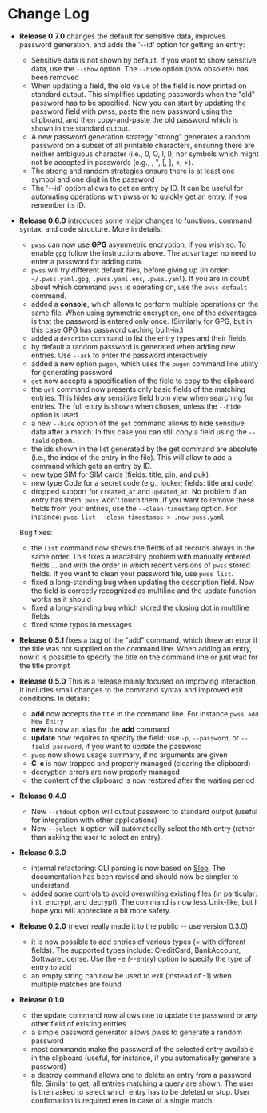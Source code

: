 # Change Log

-   **Release 0.7.0** changes the default for sensitive
    data, improves password generation, and adds the '--id' option for getting
    an entry:
    - Sensitive data is not shown by default.  If you want to show sensitive
      data, use the `--show` option.  The `--hide` option (now obsolete) has
      been removed
    - When updating a field, the old value of the field is now printed on 
      standard output.  This simplifies updating passwords when the "old" password
      has to be specified.  Now you can start by updating the password field with pwss, 
      paste the new password using the clipboard, and then copy-and-paste the old
      password which is shown in the standard output.
    - A new password generation strategy "strong" generates a random password on a subset
      of all printable characters, ensuring there are neither ambiguous
      character (i.e., 0, O, l, I), nor symbols which might not be
      accepted in passwords (e.g., \, ", [, ], <, >).
    - The strong and random strategies ensure there is at least one
      symbol and one digit in the password
    - The '--id' option allows to get an entry by ID.  It can be useful for automating
      operations with pwss or to quickly get an entry, if you remember its ID.

-   **Release 0.6.0** introduces some major changes to functions, command syntax,
    and code structure.
    More in details:
    -   `pwss` can now use **GPG** asymmetric encryption, if you wish so.
        To enable `gpg` follow the instructions above.  The advantage: no
        need to enter a password for adding data.
    -   `pwss` will try different default files, before giving up (in order: 
        `~/.pwss.yaml.gpg`, `.pwss.yaml.enc`, `.pwss.yaml`).  If
        you are in doubt about which command `pwss` is operating on,
        use the `pwss default` command.
    -   added a **console**, which allows to perform multiple operations on the
        same file.  When using symmetric encryption, one of the advantages is
        that the password is entered only once.  (Similarly for GPG, but in
        this case GPG has password caching built-in.)
    -   added a `describe` command to list the entry types and their fields
    -   by default a random password is generated when adding
        new entries. Use `--ask` to enter the password interactively
    -   added a new option `pwgen`, which uses the
        `pwgen` command line utility for generating password
    -   `get` now accepts a specification of the field to copy to the
        clipboard
    -   the `get` command now presents only basic fields of the matching
        entries.  This hides any sensitive field from view when searching for
        entries.  The full entry is shown when chosen, unless the `--hide` option
        is used.
    -   a new `--hide` option of the `get` command allows to hide
        sensitive data after a match.  In this case you can still
        copy a field using the `--field` option.
    -   the ids shown in the list generated by the get command are
        absolute (i.e., the index of the entry in the file). This will
        allow to add a command which gets an entry by ID.
    -   new type SIM for SIM cards (fields: title, pin, and puk)
    -   new type Code for a secret code (e.g., locker; fields: title and code)
    -   dropped support for `created_at` and `updated_at`.  No problem if
        an entry has them: `pwss` won't touch them.  If you want to remove
        these fields from your entries, use the `--clean-timestamp` option.
        For instance: `pwss list --clean-timestamps > .new-pwss.yaml`
 
    Bug fixes:
    -   the `list` command now shows the fields of all records always
        in the same order.  This fixes a readability problem with
        manually entered fields ... and with the order in which recent
        versions of `pwss` stored fields.  If you want to clean your
        password file, use `pwss list`.
    -   fixed a long-standing bug when updating the description field.
        Now the field is correctly recognized as multiline and the
        update function works as it should
    -   fixed a long-standing bug which stored the closing dot in
        multiline fields
    -   fixed some typos in messages
 
-   **Release 0.5.1** fixes a bug of the "add" command, which threw an
    error if the title was not supplied on the command line. When adding
    an entry, now it is possible to specify the title on the command
    line or just wait for the title prompt
    
-   **Release 0.5.0** This is a release mainly focused on
    improving interaction. It includes small changes to the command
    syntax and improved exit conditions. In details:
    -   **add** now accepts the title in the command line. For instance
        `pwss add New Entry`
    -   **new** is now an alias for the **add** command
    -   **update** now requires to specify the field: use `-p`,
        `--password`, or `--field password`, if you want to update the
        password
    -   `pwss` now shows usage summary, if no arguments are given
    -   **C-c** is now trapped and properly managed (clearing
        the clipboard)
    -   decryption errors are now properly managed
    -   the content of the clipboard is now restored after the waiting
        period

-   **Release 0.4.0**
    -   New `--stdout` option will output password to standard output
        (useful for integration with other applications)
    -   New `--select N` option will automatically select the `N`th
        entry (rather than asking the user to select an entry).

-   **Release 0.3.0**
    -   internal refactoring: CLI parsing is now based on
        [Slop](https://github.com/leejarvis/slop). The documentation has
        been revised and should now be simpler to understand.
    -   added some controls to avoid overwriting existing files (in
        particular: init, encrypt, and decrypt). The command is now less
        Unix-like, but I hope you will appreciate a bit more safety.

-   **Release 0.2.0** (never really made it to the public -- use
    version 0.3.0)
    -   it is now possible to add entries of various types (= with
        different fields). The supported types include: CreditCard,
        BankAccount, SoftwareLicense. Use the -e (--entry) option to
        specify the type of entry to add
    -   an empty string can now be used to exit (instead of -1) when
        multiple matches are found

-   **Release 0.1.0**
    -   the update command now allows one to update the password or any
        other field of existing entries
    -   a simple password generator allows pwss to generate a random
        password
    -   most commands make the password of the selected entry available
        in the clipboard (useful, for instance, if you automatically
        generate a password)
    -   a destroy command allows one to delete an entry from a password
        file. Similar to get, all entries matching a query are shown. The user
        is then asked to select which entry has to be deleted or stop.
        User confirmation is required even in case of a single match.
